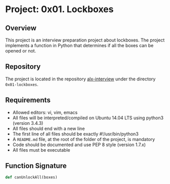 # Project: 0x01. Lockboxes

## Overview

This project is an interview preparation project about lockboxes. The project implements a function in Python that determines if all the boxes can be opened or not.

## Repository

The project is located in the repository
[alx-interview](https://github.com/CaptainAril/alx-interview/tree/master/0x01-lockboxes) under the directory `0x01-lockboxes`.

## Requirements

- Allowed editors: vi, vim, emacs
- All files will be interpreted/compiled on Ubuntu 14.04 LTS using python3 (version 3.4.3)
- All files should end with a new line
- The first line of all files should be exactly #!/usr/bin/python3
- A `README.md` file, at the root of the folder of the project, is mandatory
- Code should be documented and use PEP 8 style (version 1.7.x)
- All files must be executable

## Function Signature

```python
def canUnlockAll(boxes)
```